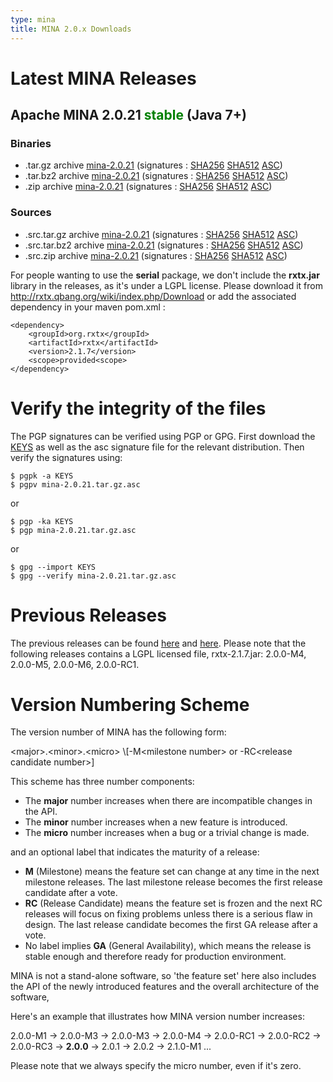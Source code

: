 ```yaml
---
type: mina
title: MINA 2.0.x Downloads
---
```


# Latest MINA Releases

## Apache MINA 2.0.21 <font color="green">stable</font> (Java 7+)

### Binaries

* .tar.gz archive [mina-2.0.21](https://www.apache.org/dyn/closer.lua/mina/mina/2.0.21/apache-mina-2.0.21-bin.tar.gz) (signatures : [SHA256](https://www.apache.org/dist/mina/mina/2.0.21/apache-mina-2.0.21-bin.tar.gz.sha256) [SHA512](https://www.apache.org/dist/mina/mina/2.0.21/apache-mina-2.0.21-bin.tar.gz.sha512) [ASC](https://www.apache.org/dist/mina/mina/2.0.21/apache-mina-2.0.21-bin.tar.gz.asc))
* .tar.bz2 archive [mina-2.0.21](https://www.apache.org/dyn/closer.lua/mina/mina/2.0.21/apache-mina-2.0.21-bin.tar.bz2) (signatures : [SHA256](https://www.apache.org/dist/mina/mina/2.0.21/apache-mina-2.0.21-bin.tar.bz2.sha256) [SHA512](https://www.apache.org/dist/mina/mina/2.0.21/apache-mina-2.0.21-bin.tar.bz2.sha512) [ASC](https://www.apache.org/dist/mina/mina/2.0.21/apache-mina-2.0.21-bin.tar.bz2.asc))
* .zip archive [mina-2.0.21](https://www.apache.org/dyn/closer.lua/mina/mina/2.0.21/apache-mina-2.0.21-bin.zip) (signatures : [SHA256](https://www.apache.org/dist/mina/mina/2.0.21/apache-mina-2.0.21-bin.zip.sha256) [SHA512](https://www.apache.org/dist/mina/mina/2.0.21/apache-mina-2.0.21-bin.zip.sha512) [ASC](https://www.apache.org/dist/mina/mina/2.0.21/apache-mina-2.0.21-bin.zip.asc))

### Sources

* .src.tar.gz archive [mina-2.0.21](https://www.apache.org/dyn/closer.lua/mina/mina/2.0.21/apache-mina-2.0.21-src.tar.gz) (signatures : [SHA256](https://www.apache.org/dist/mina/mina/2.0.21/apache-mina-2.0.21-src.tar.gz.sha256) [SHA512](https://www.apache.org/dist/mina/mina/2.0.21/apache-mina-2.0.21-src.tar.gz.sha512) [ASC](https://www.apache.org/dist/mina/mina/2.0.21/apache-mina-2.0.21-src.tar.gz.asc))
* .src.tar.bz2 archive [mina-2.0.21](https://www.apache.org/dyn/closer.lua/mina/mina/2.0.21/apache-mina-2.0.21-src.tar.bz2) (signatures : [SHA256](https://www.apache.org/dist/mina/mina/2.0.21/apache-mina-2.0.21-src.tar.bz2.sha256) [SHA512](https://www.apache.org/dist/mina/mina/2.0.21/apache-mina-2.0.21-src.tar.bz2.sha512) [ASC](https://www.apache.org/dist/mina/mina/2.0.21/apache-mina-2.0.21-src.tar.bz2.asc))
* .src.zip archive [mina-2.0.21](https://www.apache.org/dyn/closer.lua/mina/mina/2.0.21/apache-mina-2.0.21-src.zip) (signatures : [SHA256](https://www.apache.org/dist/mina/mina/2.0.21/apache-mina-2.0.21-src.zip.sha256) [SHA512](https://www.apache.org/dist/mina/mina/2.0.21/apache-mina-2.0.21-src.zip.sha512) [ASC](https://www.apache.org/dist/mina/mina/2.0.21/apache-mina-2.0.21-src.zip.asc))

<div class="note" markdown="1">
    For people wanting to use the <strong>serial</strong> package, we don't include the <strong>rxtx.jar</strong> library in the releases, as it's under a LGPL license. Please download it from <a href="http://rxtx.qbang.org/wiki/index.php/Download" class="external-link" rel="nofollow">http://rxtx.qbang.org/wiki/index.php/Download</a> or add the associated dependency in your maven pom.xml :

    <dependency>
        <groupId>org.rxtx</groupId>
        <artifactId>rxtx</artifactId>
        <version>2.1.7</version>
        <scope>provided<scope>
    </dependency>
</div>

# Verify the integrity of the files

The PGP signatures can be verified using PGP or GPG. First download the [KEYS](https://www.apache.org/dist/mina/KEYS) as well as the asc signature file for the relevant distribution. Then verify the signatures using:

    $ pgpk -a KEYS
    $ pgpv mina-2.0.21.tar.gz.asc

or

    $ pgp -ka KEYS
    $ pgp mina-2.0.21.tar.gz.asc
    
or

    $ gpg --import KEYS
    $ gpg --verify mina-2.0.21.tar.gz.asc


# Previous Releases

The previous releases can be found [here](https://archive.apache.org/dist/mina/) and [here](https://archive.apache.org/dist/mina/mina/). Please note that the following releases contains a LGPL licensed file, rxtx-2.1.7.jar: 2.0.0-M4, 2.0.0-M5, 2.0.0-M6, 2.0.0-RC1.

# Version Numbering Scheme

The version number of MINA has the following form:

<div class="info" markdown="1">
    &lt;major>.&lt;minor>.&lt;micro> \[-M&lt;milestone number> or -RC&lt;release candidate number>]
</div>

This scheme has three number components:

* The __major__ number increases when there are incompatible changes in the API.
* The __minor__ number increases when a new feature is introduced.
* The __micro__ number increases when a bug or a trivial change is made.

and an optional label that indicates the maturity of a release:

* __M__ (Milestone) means the feature set can change at any time in the next milestone releases. The last milestone release becomes the first release candidate after a vote.
* __RC__ (Release Candidate) means the feature set is frozen and the next RC releases will focus on fixing problems unless there is a serious flaw in design. The last release candidate becomes the first GA release after a vote.
* No label implies __GA__ (General Availability), which means the release is stable enough and therefore ready for production environment.

MINA is not a stand-alone software, so 'the feature set' here also includes the API of the newly introduced features and the overall architecture of the software,

Here's an example that illustrates how MINA version number increases:

<div class="info" markdown="1">
    2.0.0-M1 -> 2.0.0-M3 -> 2.0.0-M3 -> 2.0.0-M4 ->  2.0.0-RC1 -> 2.0.0-RC2 -> 2.0.0-RC3 -> <strong>2.0.0</strong> -> 2.0.1 -> 2.0.2 -> 2.1.0-M1 ...
</div>

Please note that we always specify the micro number, even if it's zero.
